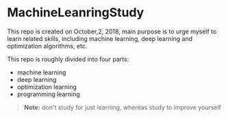 # MachineLeanringStudy

This repo is created on October,2, 2018, main purpose is to urge myself to learn related skills, including machine learning, deep learning and optimization algorithms, etc.

This repo is roughly divided into four parts:

- machine learning
- deep learning
- optimization learning
- programming learning

> **Note:** don't study for just learning, whereas study to improve yourself
